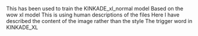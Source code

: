 This has been used to train the KINKADE_xl_normal model
Based on the wow xl model
This is using human descriptions of the files
Here I have described the content of the image rather than the style
The trigger word in KINKADE_XL
